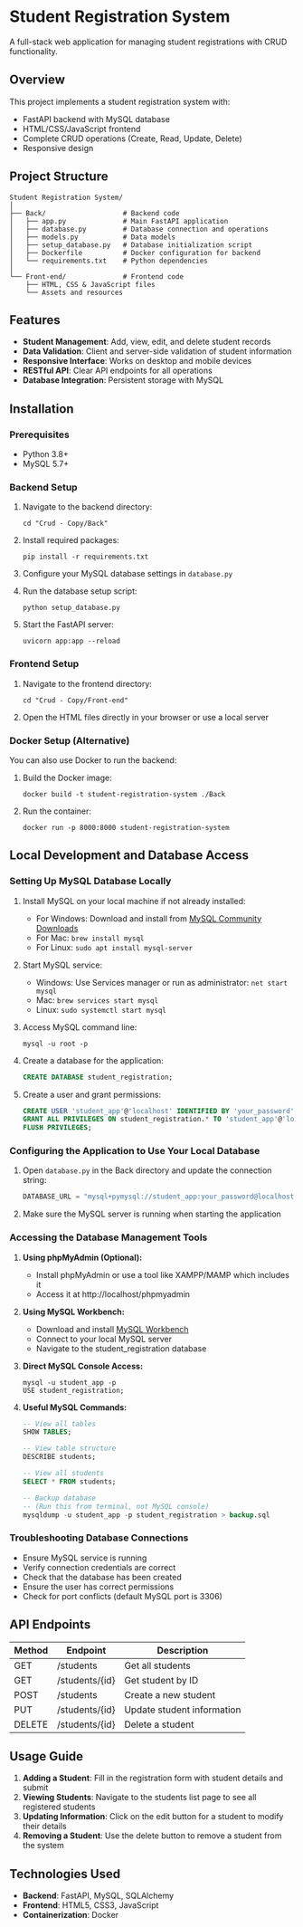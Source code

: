 # Student Registration System

A full-stack web application for managing student registrations with CRUD functionality.

## Overview

This project implements a student registration system with:
- FastAPI backend with MySQL database
- HTML/CSS/JavaScript frontend
- Complete CRUD operations (Create, Read, Update, Delete)
- Responsive design

## Project Structure

```
Student Registration System/
│
├── Back/                   # Backend code
│   ├── app.py              # Main FastAPI application
│   ├── database.py         # Database connection and operations
│   ├── models.py           # Data models
│   ├── setup_database.py   # Database initialization script
│   ├── Dockerfile          # Docker configuration for backend
│   └── requirements.txt    # Python dependencies
│
└── Front-end/              # Frontend code
    ├── HTML, CSS & JavaScript files
    └── Assets and resources
```

## Features

- **Student Management**: Add, view, edit, and delete student records
- **Data Validation**: Client and server-side validation of student information
- **Responsive Interface**: Works on desktop and mobile devices
- **RESTful API**: Clear API endpoints for all operations
- **Database Integration**: Persistent storage with MySQL

## Installation

### Prerequisites

- Python 3.8+
- MySQL 5.7+

### Backend Setup

1. Navigate to the backend directory:
   ```
   cd "Crud - Copy/Back"
   ```

2. Install required packages:
   ```
   pip install -r requirements.txt
   ```

3. Configure your MySQL database settings in `database.py`

4. Run the database setup script:
   ```
   python setup_database.py
   ```

5. Start the FastAPI server:
   ```
   uvicorn app:app --reload
   ```

### Frontend Setup

1. Navigate to the frontend directory:
   ```
   cd "Crud - Copy/Front-end"
   ```

2. Open the HTML files directly in your browser or use a local server

### Docker Setup (Alternative)

You can also use Docker to run the backend:

1. Build the Docker image:
   ```
   docker build -t student-registration-system ./Back
   ```

2. Run the container:
   ```
   docker run -p 8000:8000 student-registration-system
   ```

## Local Development and Database Access

### Setting Up MySQL Database Locally

1. Install MySQL on your local machine if not already installed:
   - For Windows: Download and install from [MySQL Community Downloads](https://dev.mysql.com/downloads/installer/)
   - For Mac: `brew install mysql`
   - For Linux: `sudo apt install mysql-server`

2. Start MySQL service:
   - Windows: Use Services manager or run as administrator: `net start mysql`
   - Mac: `brew services start mysql`
   - Linux: `sudo systemctl start mysql`

3. Access MySQL command line:
   ```
   mysql -u root -p
   ```

4. Create a database for the application:
   ```sql
   CREATE DATABASE student_registration;
   ```

5. Create a user and grant permissions:
   ```sql
   CREATE USER 'student_app'@'localhost' IDENTIFIED BY 'your_password';
   GRANT ALL PRIVILEGES ON student_registration.* TO 'student_app'@'localhost';
   FLUSH PRIVILEGES;
   ```

### Configuring the Application to Use Your Local Database

1. Open `database.py` in the Back directory and update the connection string:
   ```python
   DATABASE_URL = "mysql+pymysql://student_app:your_password@localhost/student_registration"
   ```

2. Make sure the MySQL server is running when starting the application

### Accessing the Database Management Tools

1. **Using phpMyAdmin (Optional):**
   - Install phpMyAdmin or use a tool like XAMPP/MAMP which includes it
   - Access it at http://localhost/phpmyadmin

2. **Using MySQL Workbench:**
   - Download and install [MySQL Workbench](https://dev.mysql.com/downloads/workbench/)
   - Connect to your local MySQL server
   - Navigate to the student_registration database

3. **Direct MySQL Console Access:**
   ```
   mysql -u student_app -p
   USE student_registration;
   ```

4. **Useful MySQL Commands:**
   ```sql
   -- View all tables
   SHOW TABLES;
   
   -- View table structure
   DESCRIBE students;
   
   -- View all students
   SELECT * FROM students;
   
   -- Backup database
   -- (Run this from terminal, not MySQL console)
   mysqldump -u student_app -p student_registration > backup.sql
   ```

### Troubleshooting Database Connections

- Ensure MySQL service is running
- Verify connection credentials are correct
- Check that the database has been created
- Ensure the user has correct permissions
- Check for port conflicts (default MySQL port is 3306)

## API Endpoints

| Method | Endpoint         | Description                    |
|--------|------------------|--------------------------------|
| GET    | /students        | Get all students               |
| GET    | /students/{id}   | Get student by ID              |
| POST   | /students        | Create a new student           |
| PUT    | /students/{id}   | Update student information     |
| DELETE | /students/{id}   | Delete a student               |

## Usage Guide

1. **Adding a Student**: Fill in the registration form with student details and submit
2. **Viewing Students**: Navigate to the students list page to see all registered students
3. **Updating Information**: Click on the edit button for a student to modify their details
4. **Removing a Student**: Use the delete button to remove a student from the system

## Technologies Used

- **Backend**: FastAPI, MySQL, SQLAlchemy
- **Frontend**: HTML5, CSS3, JavaScript
- **Containerization**: Docker